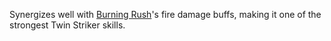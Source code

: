 Synergizes well with [Burning Rush](#732)'s fire damage buffs, making it one of the strongest Twin Striker skills.